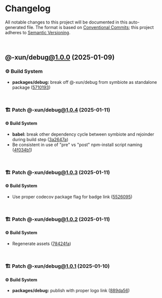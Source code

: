 # Changelog

All notable changes to this project will be documented in this auto-generated
file. The format is based on [Conventional Commits][1];
this project adheres to [Semantic Versioning][2].

<br />

## @-xun/debug[@1.0.0][3] (2025-01-09)

### ⚙️ Build System

- **packages/debug:** break off @-xun/debug from symbiote as standalone package ([5710193][4])

<br />

### 🏗️ Patch @-xun/debug[@1.0.4][5] (2025-01-11)

#### ⚙️ Build System

- **babel:** break other dependency cycle between symbiote and rejoinder during build step ([3a2647a][6])
- Be consistent in use of "pre" vs "post" npm-install script naming ([4f034b1][7])

<br />

### 🏗️ Patch @-xun/debug[@1.0.3][8] (2025-01-11)

#### ⚙️ Build System

- Use proper codecov package flag for badge link ([5526095][9])

<br />

### 🏗️ Patch @-xun/debug[@1.0.2][10] (2025-01-11)

#### ⚙️ Build System

- Regenerate assets ([78424fa][11])

<br />

### 🏗️ Patch @-xun/debug[@1.0.1][12] (2025-01-10)

#### ⚙️ Build System

- **packages/debug:** publish with proper logo link ([889da56][13])

[1]: https://conventionalcommits.org
[2]: https://semver.org
[3]: https://github.com/Xunnamius/rejoinder/compare/@-xun/debug@0.0.0-init...@-xun/debug@1.0.0
[4]: https://github.com/Xunnamius/rejoinder/commit/5710193dfcb9e7999fcf2a7c79680d1c61726378
[5]: https://github.com/Xunnamius/rejoinder/compare/@-xun/debug@1.0.3...@-xun/debug@1.0.4
[6]: https://github.com/Xunnamius/rejoinder/commit/3a2647a4383d23c44984f5fba72936f803375d01
[7]: https://github.com/Xunnamius/rejoinder/commit/4f034b13c055cd89d409e657a782736ffce01aee
[8]: https://github.com/Xunnamius/rejoinder/compare/@-xun/debug@1.0.2...@-xun/debug@1.0.3
[9]: https://github.com/Xunnamius/rejoinder/commit/5526095585c560786bb4716fe2181814ff33c2ac
[10]: https://github.com/Xunnamius/rejoinder/compare/@-xun/debug@1.0.1...@-xun/debug@1.0.2
[11]: https://github.com/Xunnamius/rejoinder/commit/78424fa8f7badb679969f17dc434d2444f557d0d
[12]: https://github.com/Xunnamius/rejoinder/compare/@-xun/debug@1.0.0...@-xun/debug@1.0.1
[13]: https://github.com/Xunnamius/rejoinder/commit/889da569331993385da96d349005064821723a46
